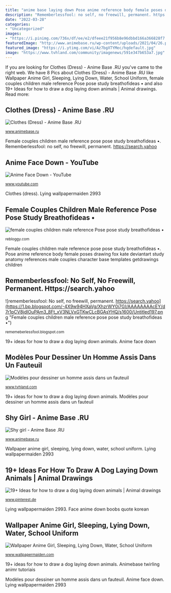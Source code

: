 ```yaml
---
title: "anime base laying down Pose anime reference body female poses drawing fox kate deviantart study anatomy references male couples character base templates getdrawings children"
description: "Rememberlessfool: no self, no freewill, permanent. https://search.yahoo"
date: "2022-03-28"
categories:
- "Uncategorized"
images:
- "https://i.pinimg.com/736x/df/ee/e2/dfeee21f956b8e96dbbd166a366828f7.jpg"
featuredImage: "http://www.animebase.ru/wp-content/uploads/2021/04/26.png"
featured_image: "https://i.ytimg.com/vi/Az7bgXTYMec/hqdefault.jpg"
image: "https://www.tvhland.com/community/imagenews/591e347b653a7.jpg"
---
```


If you are looking for Clothes (Dress) - Anime Base .RU you've came to the right web. We have 8 Pics about Clothes (Dress) - Anime Base .RU like Wallpaper Anime Girl, Sleeping, Lying Down, Water, School Uniform, female couples children male reference Pose pose study breathofideas • and also 19+ Ideas for how to draw a dog laying down animals | Animal drawings. Read more:

## Clothes (Dress) - Anime Base .RU

![Clothes (Dress) - Anime Base .RU](http://www.animebase.ru/wp-content/uploads/2021/05/37-683x1024.png "Lying wallpapermaiden 2993")

<small>www.animebase.ru</small>

Female couples children male reference pose pose study breathofideas •. Rememberlessfool: no self, no freewill, permanent. https://search.yahoo

## Anime Face Down - YouTube

![Anime Face Down - YouTube](https://i.ytimg.com/vi/Az7bgXTYMec/hqdefault.jpg "Female couples children male reference pose pose study breathofideas •")

<small>www.youtube.com</small>

Clothes (dress). Lying wallpapermaiden 2993

## Female Couples Children Male Reference Pose Pose Study Breathofideas •

![female couples children male reference Pose pose study breathofideas •](http://25.media.tumblr.com/f4abc822d2cddfc9a94147dfab4f4a2c/tumblr_mrdnppWlau1sfnkklo8_1280.jpg "Modèles pour dessiner un homme assis dans un fauteuil")

<small>rebloggy.com</small>

Female couples children male reference pose pose study breathofideas •. Pose anime reference body female poses drawing fox kate deviantart study anatomy references male couples character base templates getdrawings children

## Rememberlessfool: No Self, No Freewill, Permanent. Https://search.yahoo

![rememberlessfool: No self, no freewill, permanent. https://search.yahoo](https://1.bp.blogspot.com/-4X9w94HXaVg/XhzrWY0i7GI/AAAAAAAAcEY/d7r1pCV8jdIOuPAm3_8Ft_xV3NLVxGTKwCLcBGAsYHQ/s1600/Untitled197.png "Female couples children male reference pose pose study breathofideas •")

<small>rememeberlessfool.blogspot.com</small>

19+ ideas for how to draw a dog laying down animals. Anime face down

## Modèles Pour Dessiner Un Homme Assis Dans Un Fauteuil

![Modèles pour dessiner un homme assis dans un fauteuil](https://www.tvhland.com/community/imagenews/591e347b653a7.jpg "Anime face down")

<small>www.tvhland.com</small>

19+ ideas for how to draw a dog laying down animals. Modèles pour dessiner un homme assis dans un fauteuil

## Shy Girl - Anime Base .RU

![Shy girl - Anime Base .RU](http://www.animebase.ru/wp-content/uploads/2021/04/26.png "Shy girl")

<small>www.animebase.ru</small>

Wallpaper anime girl, sleeping, lying down, water, school uniform. Lying wallpapermaiden 2993

## 19+ Ideas For How To Draw A Dog Laying Down Animals | Animal Drawings

![19+ Ideas for how to draw a dog laying down animals | Animal drawings](https://i.pinimg.com/736x/df/ee/e2/dfeee21f956b8e96dbbd166a366828f7.jpg "Female couples children male reference pose pose study breathofideas •")

<small>www.pinterest.de</small>

Lying wallpapermaiden 2993. Face anime down boobs quote korean

## Wallpaper Anime Girl, Sleeping, Lying Down, Water, School Uniform

![Wallpaper Anime Girl, Sleeping, Lying Down, Water, School Uniform](http://www.wallpapermaiden.com/image/2016/07/21/anime-girl-sleeping-lying-down-water-school-uniform-anime-2993-resized.jpg "Pose anime reference body female poses drawing fox kate deviantart study anatomy references male couples character base templates getdrawings children")

<small>www.wallpapermaiden.com</small>

19+ ideas for how to draw a dog laying down animals. Animebase twirling animr tutoriais

Modèles pour dessiner un homme assis dans un fauteuil. Anime face down. Lying wallpapermaiden 2993
